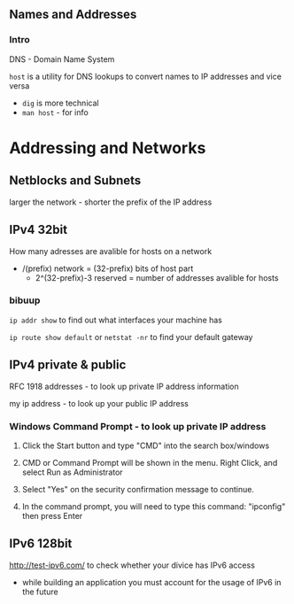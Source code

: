 ## Names and Addresses
### Intro
DNS - Domain Name System

`host` is a utility for DNS lookups to convert names to IP addresses and vice versa
  - ``dig`` is more technical
- ``man host`` - for info

# Addressing and Networks
## Netblocks and Subnets
larger the network - shorter the prefix of the IP address

## IPv4 32bit
How many adresses are avalible for hosts on a network
- /(prefix) network = (32-prefix) bits of host part
  -  2^(32-prefix)-3 reserved = number of addresses avalible for hosts
### bibuup
`ip addr show` to find out what interfaces your machine has

`ip route show default` or `netstat -nr` to find your default gateway

## IPv4 private & public
RFC 1918 addresses - to look up private IP address information

my ip address - to look up your public IP address

### Windows Command Prompt - to look up private IP address
1. Click the Start button and type "CMD" into the search box/windows

2. CMD or Command Prompt will be shown in the menu. Right Click, and select Run as Administrator
 
3. Select "Yes" on the security confirmation message to continue.

4. In the command prompt, you will need to type this command: "ipconfig" then press Enter

## IPv6 128bit
http://test-ipv6.com/ to check whether your divice has IPv6 access
- while building an application you must account for the usage of IPv6 in the future
